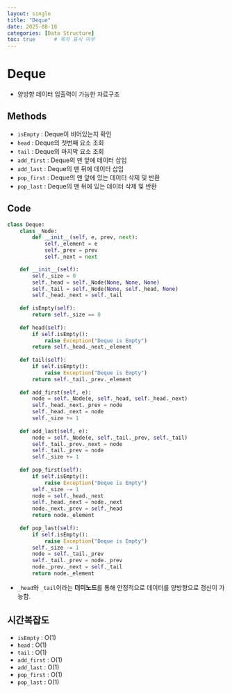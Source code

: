 ```yaml
---
layout: single
title: "Deque"
date: 2025-08-18
categories: [Data Structure]
toc: true      # 목차 표시 여부
---
```


# Deque
- 양방향 데이터 입출력이 가능한 자료구조
## Methods
- `isEmpty` : Deque이 비어있는지 확인
- `head` : Deque의 첫번째 요소 조회
- `tail` : Deque의 마지막 요소 조회
- `add_first` : Deque의 맨 앞에 데이터 삽입
- `add_last` : Deque의 맨 뒤에 데이터 삽입
- `pop_first` : Deque의 맨 앞에 있는 데이터 삭제 및 반환
- `pop_last` : Deque의 맨 뒤에 있는 데이터 삭제 및 반환

## Code

```python
class Deque:
    class _Node:
        def __init__(self, e, prev, next):
            self._element = e
            self._prev = prev
            self._next = next

    def __init__(self):
        self._size = 0
        self._head = self._Node(None, None, None)
        self._tail = self._Node(None, self._head, None)
        self._head._next = self._tail
    
    def isEmpty(self):
        return self._size == 0
    
    def head(self):
        if self.isEmpty():
            raise Exception("Deque is Empty")
        return self._head._next._element
    
    def tail(self):
        if self.isEmpty():
            raise Exception("Deque is Empty")
        return self._tail._prev._element
    
    def add_first(self, e):
        node = self._Node(e, self._head, self._head._next)
        self._head._next._prev = node
        self._head._next = node
        self._size += 1
    
    def add_last(self, e):
        node = self._Node(e, self._tail._prev, self._tail)
        self._tail._prev._next = node
        self._tail._prev = node
        self._size += 1
    
    def pop_first(self):
        if self.isEmpty():
            raise Exception("Deque is Empty")
        self._size -= 1
        node = self._head._next
        self._head._next = node._next
        node._next._prev = self._head
        return node._element
    
    def pop_last(self):
        if self.isEmpty():
            raise Exception("Deque is Empty")
        self._size -= 1
        node = self._tail._prev
        self._tail._prev = node._prev
        node._prev._next = self._tail
        return node._element
```
- `_head`와 `_tail`이라는 **더미노드**를 통해 안정적으로 데이터를 양방향으로 갱신이 가능함.

## 시간복잡도
- `isEmpty` : O(1)
- `head` : O(1)
- `tail` : O(1)
- `add_first` : O(1)
- `add_last` : O(1)
- `pop_first` : O(1)
- `pop_last` : O(1)